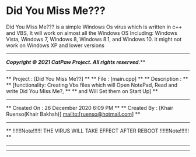 # Did You Miss Me???
Did You Miss Me??? is a simple Windows Os virus which is written in c++ and VBS, It will work on almost all the Windows OS Including: Windows Vista, Windows 7, Windows 8, Windows 8.1, and Windows 10. it might not work on Windows XP and lower versions
*********************************************************************************************************
*************************Copyright © 2021 CatPaw Project. All rights reserved.***************************
**                                                                                                     **
**   Project     : [Did You Miss Me??]                                                                 **
**   File        : [main.cpp]                                                                          **
**   Description :                                                                                     **
**      [functionality: Creating Vbs files which will Open NotePad, Read and write Did You Miss Me?,   **
**                      and Will Set them on Start Up]                                                 **
**                                                                                                     **
**   Created On  : 26 December 2020 6:09 PM                                                            **
**   Created By  : [Khair Ruenso(Khair Bakhsh)] <mailto:[ruenso@hotmail.com]>                          **
**                                                                                                     **
**      !!!!!!Note!!!!!!      THE VIRUS WILL TAKE EFFECT AFTER REBOOT      !!!!!!Note!!!!!!            **
*********************************************************************************************************
*********************************************************************************************************


